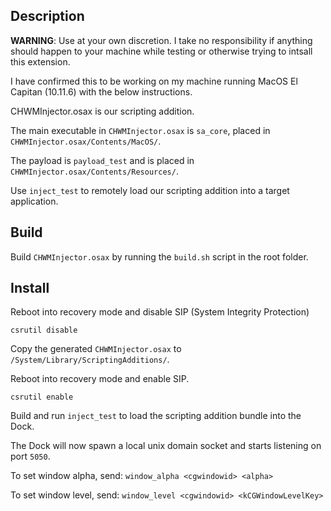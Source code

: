 ## Description

**WARNING**: Use at your own discretion. I take no responsibility if anything should happen to your
machine while testing or otherwise trying to intsall this extension.

I have confirmed this to be working on my machine running MacOS El Capitan (10.11.6) with the below instructions.

CHWMInjector.osax is our scripting addition.

The main executable in `CHWMInjector.osax` is `sa_core`, placed in `CHWMInjector.osax/Contents/MacOS/`.

The payload is `payload_test` and is placed in `CHWMInjector.osax/Contents/Resources/`.

Use `inject_test` to remotely load our scripting addition into a target application.

## Build

Build `CHWMInjector.osax` by running the `build.sh` script in the root folder.

## Install

Reboot into recovery mode and disable SIP (System Integrity Protection)
```
csrutil disable
```

Copy the generated `CHWMInjector.osax` to `/System/Library/ScriptingAdditions/`.

Reboot into recovery mode and enable SIP.
```
csrutil enable
```

Build and run `inject_test` to load the scripting addition bundle into the Dock.

The Dock will now spawn a local unix domain socket and starts listening on port `5050`.

To set window alpha, send: `window_alpha <cgwindowid> <alpha>`

To set window level, send: `window_level <cgwindowid> <kCGWindowLevelKey>`
